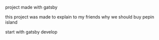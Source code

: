 project made with gatsby

this project was made to explain to my friends why we should buy pepin island

start with gatsby develop
